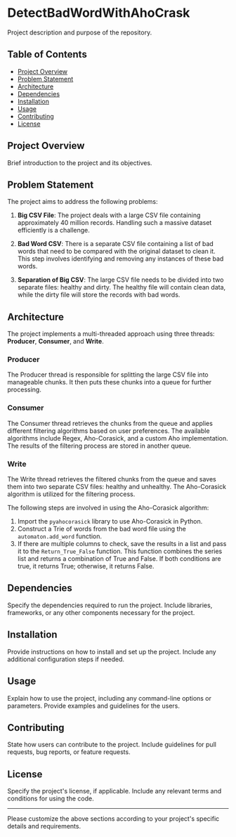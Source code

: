 # DetectBadWordWithAhoCrask


Project description and purpose of the repository.

## Table of Contents

- [Project Overview](#project-overview)
- [Problem Statement](#problem-statement)
- [Architecture](#architecture)
- [Dependencies](#dependencies)
- [Installation](#installation)
- [Usage](#usage)
- [Contributing](#contributing)
- [License](#license)

## Project Overview

Brief introduction to the project and its objectives.

## Problem Statement

The project aims to address the following problems:

1. **Big CSV File**: The project deals with a large CSV file containing approximately 40 million records. Handling such a massive dataset efficiently is a challenge.

2. **Bad Word CSV**: There is a separate CSV file containing a list of bad words that need to be compared with the original dataset to clean it. This step involves identifying and removing any instances of these bad words.

3. **Separation of Big CSV**: The large CSV file needs to be divided into two separate files: healthy and dirty. The healthy file will contain clean data, while the dirty file will store the records with bad words.

## Architecture

The project implements a multi-threaded approach using three threads: **Producer**, **Consumer**, and **Write**.

### Producer

The Producer thread is responsible for splitting the large CSV file into manageable chunks. It then puts these chunks into a queue for further processing.

### Consumer

The Consumer thread retrieves the chunks from the queue and applies different filtering algorithms based on user preferences. The available algorithms include Regex, Aho-Corasick, and a custom Aho implementation. The results of the filtering process are stored in another queue.

### Write

The Write thread retrieves the filtered chunks from the queue and saves them into two separate CSV files: healthy and unhealthy. The Aho-Corasick algorithm is utilized for the filtering process.

The following steps are involved in using the Aho-Corasick algorithm:

1. Import the `pyahocorasick` library to use Aho-Corasick in Python.
2. Construct a Trie of words from the bad word file using the `automaton.add_word` function.
3. If there are multiple columns to check, save the results in a list and pass it to the `Return_True_False` function. This function combines the series list and returns a combination of True and False. If both conditions are true, it returns True; otherwise, it returns False.

## Dependencies

Specify the dependencies required to run the project. Include libraries, frameworks, or any other components necessary for the project.

## Installation

Provide instructions on how to install and set up the project. Include any additional configuration steps if needed.

## Usage

Explain how to use the project, including any command-line options or parameters. Provide examples and guidelines for the users.

## Contributing

State how users can contribute to the project. Include guidelines for pull requests, bug reports, or feature requests.

## License

Specify the project's license, if applicable. Include any relevant terms and conditions for using the code.

---
Please customize the above sections according to your project's specific details and requirements.
